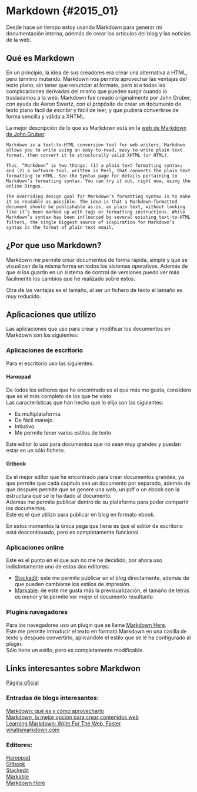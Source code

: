 
# Markdown {#2015_01}

Desde hace un tiempo estoy usando Markdown para generar mi documentación interna, además de crear los artículos del blog y las noticias de la web.

## Qué es Markdown

En un principio, la idea de sus creadores era crear una alternativa a HTML, pero termino mutando. Markdown nos permite aprovechar las ventajas del texto plano, sin tener que renunciar al formato, pero sí a todas las complicaciones derivadas del mismo que pueden surgir cuando lo trasladamos a la web. Markdown fue creado originalmente por John Gruber, con ayuda de Aaron Swartz, con el propósito de crear un documento de texto plano fácil de escribir y fácil de leer, y que pudiera convertirse de forma sencilla y válida a XHTML.

La mejor descripción de lo que es Markdown está en la [web de Markdown de John Gruber](http://daringfireball.net/projects/markdown/):

```
Markdown is a text-to-HTML conversion tool for web writers. Markdown allows you to write using an easy-to-read, easy-to-write plain text format, then convert it to structurally valid XHTML (or HTML).

Thus, “Markdown” is two things: (1) a plain text formatting syntax; and (2) a software tool, written in Perl, that converts the plain text formatting to HTML. See the Syntax page for details pertaining to Markdown’s formatting syntax. You can try it out, right now, using the online Dingus.

The overriding design goal for Markdown’s formatting syntax is to make it as readable as possible. The idea is that a Markdown-formatted document should be publishable as-is, as plain text, without looking like it’s been marked up with tags or formatting instructions. While Markdown’s syntax has been influenced by several existing text-to-HTML filters, the single biggest source of inspiration for Markdown’s syntax is the format of plain text email.
```

## ¿Por que uso Markdown?

Markdown me permite crear documentos de forma rápida, simple y que se visualizan de la misma forma en todos los sistemas operativos. Además de que si los guardo en un sistema de control de versiones puedo ver más facilmente los cambios que he realizado sobre estos.

Otra de las ventajas es el tamaño, al ser un fichero de texto el tamaño es muy reducido.

## Aplicaciones que utilizo

Las aplicaciones que uso para crear y modificar los documentos en Markdown son los siguientes:

### Aplicaciones de escritorio

Para el escritorio uso las siguientes:

#### Haroopad

De todos los editores que he encontrado es el que más me gusta, considero que es el más completo de los que he visto.  
Las características que han hecho que lo elija son las siguientes:
* Es multiplataforma.
* De fácil manejo.
* Intiutivo.
* Me permite tener varios estilos de texto

Este editor lo uso para documentos que no sean muy grandes y puedan estar en un sólo fichero.

#### Gitbook

Es el mejor editor que he encontrado para crear documentos grandes, ya que permite que cada capítulo sea un documento por separado, además de que después permite que se genere una web, un pdf o un ebook con la estructura que se le ha dado al documento.  
Además me permite publicar dentro de su plataforma para poder compartir los documentos.  
Este es el que utilizo para publicar en blog en formato ebook.

En estos momentos la única pega que tiene es que el editor de escritorio está descontinuado, pero es completamente funcional.

### Aplicaciones online

Este es el punto en el que aún no me he decidido, por ahora uso indistintamente uno de estos dos editores:
* [Stackedit](https://stackedit.io/): este me permite publicar en el blog directamente, además de que pueden cambiarse los estilos de impresión.
* [Markable](http://markable.in): de este me gusta más la previsualización, el tamaño de letras es menor y te permite ver mejor el documento resultante.


### Plugins navegadores

Para los navegadores uso un plugin que se llama [Markdown Here](http://markdown-here.com/).  
Este me permite introducir el texto en formato Markdown en una casilla de texto y después convertirlo, aplicandole el estilo que se le ha configurado al plugin.  
Sólo tiene un estilo, pero es completamente modificable.


## Links interesantes sobre Markdwon
[Página oficial](http://daringfireball.net/projects/markdown/)

### Entradas de blogs interesantes:
[Markdown: qué es y cómo aprovecharlo](http://hipertextual.com/archivo/2013/04/que-es-markdown/)  
[Markdown, la mejor opción para crear contenidos web](http://joedicastro.com/markdown-la-mejor-opcion-para-crear-contenidos-web.html)  
[Learning Markdown: Write For The Web, Faster](http://www.makeuseof.com/tag/learning-markdown-write-web-faster/)  
[whatismarkdown.com](http://whatismarkdown.com/)  

### Editores:
[Haroopad](http://pad.haroopress.com/)  
[Gitbook](http://www.gitbook.com)  
[Stackedit](https://stackedit.io/)  
[Markable](http://markable.in)  
[Markdown Here](http://markdown-here.com/)  
